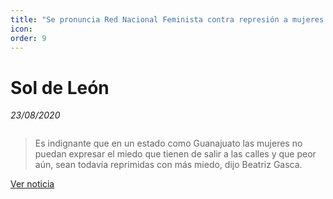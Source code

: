 ```yaml
---
title: "Se pronuncia Red Nacional Feminista contra represión a mujeres en León, Gto."
icon:
order: 9
---
```

# Sol de León
*23/08/2020*

<a href="#" class="image featured"><img src="https://www.elsoldeleon.com.mx/local/uc1i91-2.jpg/alternates/LANDSCAPE_768/2.jpg" alt="" /></a>

> Es indignante que en un estado como Guanajuato las mujeres no puedan expresar el miedo que tienen de salir a las calles y que peor aún, sean todavía reprimidas con más miedo, dijo Beatriz Gasca.

[Ver noticia](https://www.elsoldeleon.com.mx/local/se-pronuncia-red-nacional-feminista-contra-represion-a-mujeres-en-leon-guanajuato-5661854.html)
